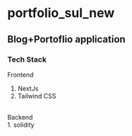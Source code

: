# portfolio_sul_new
## Blog+Portoflio application

### Tech Stack
Frontend
1. NextJs
2. Tailwind CSS<br/>
<br/>
Backend <br/>
1. solidity
<br/>
